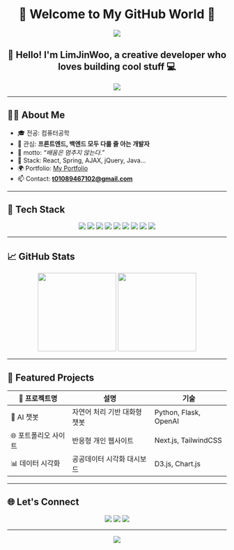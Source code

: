 <!-- README.md -->
<h1 align="center">🌟 Welcome to My GitHub World 🌟</h1>

<p align="center">
  <img src="https://capsule-render.vercel.app/api?type=waving&color=0:85FFBD,100:FFFB7D&height=150&section=header&text=LimJinWoo's%20GitHub&fontSize=35&fontColor=000000" />
</p>

<h2 align="center">👋 Hello! I'm <strong>LimJinWoo</strong>, a creative developer who loves building cool stuff 💻</h2>

<p align="center">
  <img src="https://capsule-render.vercel.app/api?type=waving&color=auto&height=150&section=footer"/>
</p>

---

## 🧑‍💻 About Me

- 🎓 전공: 컴퓨터공학
- 🌱 관심: **프론트엔드, 백엔드 모두 다룰 줄 아는 개발자**
- 💬 motto: _“배움은 멈추지 않는다.”_
- 🧰 Stack: React, Spring, AJAX, jQuery, Java...
- 🌍 Portfolio: [My Portfolio](https://www.notion.so/KH-17d9da80c46b808da016ede5bb9baf1a?pvs=11)
- 📫 Contact: **t01089467102@gmail.com**

---

## 🚀 Tech Stack

<p align="center">
  <img src="https://img.shields.io/badge/HTML-E34F26?style=for-the-badge&logo=html5&logoColor=white"/>
  <img src="https://img.shields.io/badge/CSS-1572B6?style=for-the-badge&logo=css3&logoColor=white"/>
  <img src="https://img.shields.io/badge/JavaScript-F7DF1E?style=for-the-badge&logo=javascript&logoColor=black"/>
  <img src="https://img.shields.io/badge/React-61DAFB?style=for-the-badge&logo=react&logoColor=black"/>
  <img src="https://img.shields.io/badge/jQuery-0769AD?style=for-the-badge&logo=jquery&logoColor=white"/>
  <img src="https://img.shields.io/badge/AJAX-000000?style=for-the-badge&logo=ajax&logoColor=white"/>
  <img src="https://img.shields.io/badge/Java-007396?style=for-the-badge&logo=openjdk&logoColor=white"/>
  <img src="https://img.shields.io/badge/Spring-6DB33F?style=for-the-badge&logo=spring&logoColor=white"/>
  <img src="https://img.shields.io/badge/Python-3776AB?style=for-the-badge&logo=python&logoColor=white"/>
</p>

---

## 📈 GitHub Stats

<p align="center">
  <img src="https://github-readme-stats.vercel.app/api?username=jinwooyim&show_icons=true&theme=radical" height="180"/>
  <img src="https://github-readme-stats.vercel.app/api/top-langs/?username=jinwooyim&layout=compact&theme=radical" height="180"/>
</p>

---

## 💎 Featured Projects

| 💼 프로젝트명 | 설명 | 기술 |
|--------------|------|------|
| 🤖 AI 챗봇 | 자연어 처리 기반 대화형 챗봇 | Python, Flask, OpenAI |
| 🌐 포트폴리오 사이트 | 반응형 개인 웹사이트 | Next.js, TailwindCSS |
| 📊 데이터 시각화 | 공공데이터 시각화 대시보드 | D3.js, Chart.js |

---

## 🌐 Let's Connect

<p align="center">
  <a href="https://linkedin.com/in/limjinwoo"><img src="https://img.shields.io/badge/LinkedIn-0077B5?logo=linkedin&style=for-the-badge" /></a>
  <a href="mailto:t01089467102@gmail.com"><img src="https://img.shields.io/badge/Gmail-D14836?logo=gmail&style=for-the-badge" /></a>
  <a href="https://www.notion.so/KH-17d9da80c46b808da016ede5bb9baf1a?pvs=11"><img src="https://img.shields.io/badge/Portfolio-Notion-black?style=for-the-badge&logo=notion" /></a>
</p>

---

<p align="center">
  <img src="https://capsule-render.vercel.app/api?type=waving&color=gradient&height=150&section=footer"/>
</p>
